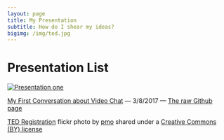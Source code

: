 ```yaml
---
layout: page
title: My Presentation
subtitle: How do I shear my ideas?
bigimg: /img/ted.jpg
---
```


# Presentation List


[![Presentation one][2]][1]

[1]: http://cdn.rawgit.com/liux2/fs102Spring2017-presentation01-liux2/master/videoChat_2017.html
[2]: (/img/p1.PNG) (Presentation one)

[My First Conversation about Video Chat](http://cdn.rawgit.com/liux2/fs102Spring2017-presentation01-liux2/master/videoChat_2017.html) &mdash; 3/8/2017 &mdash; [The raw Github page](https://github.com/liux2/fs102Spring2017-presentation01-liux2)



<a title="TED Registration" href="https://flickr.com/photos/pmo/413424395">TED Registration</a> flickr photo by <a href="https://flickr.com/people/pmo">pmo</a> shared under a <a href="https://creativecommons.org/licenses/by/2.0/">Creative Commons (BY) license</a>
